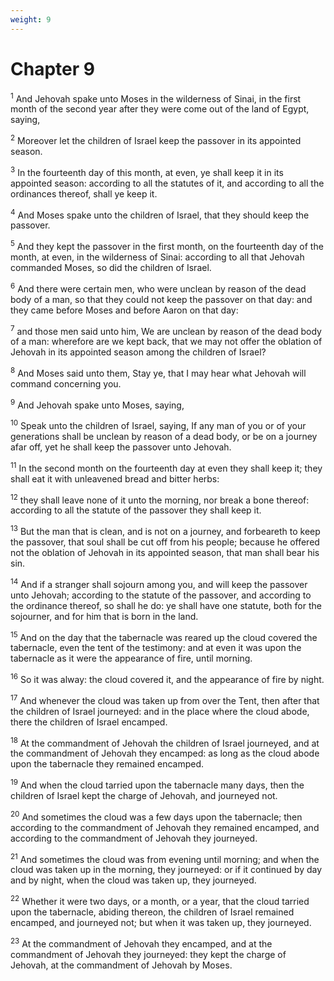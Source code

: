```yaml
---
weight: 9
---
```


# Chapter 9

<sup>1</sup> And Jehovah spake unto Moses in the wilderness of Sinai, in the first month of the second year after they were come out of the land of Egypt, saying, 

<sup>2</sup> Moreover let the children of Israel keep the passover in its appointed season. 

<sup>3</sup> In the fourteenth day of this month, at even, ye shall keep it in its appointed season: according to all the statutes of it, and according to all the ordinances thereof, shall ye keep it. 

<sup>4</sup> And Moses spake unto the children of Israel, that they should keep the passover. 

<sup>5</sup> And they kept the passover in the first month, on the fourteenth day of the month, at even, in the wilderness of Sinai: according to all that Jehovah commanded Moses, so did the children of Israel. 

<sup>6</sup> And there were certain men, who were unclean by reason of the dead body of a man, so that they could not keep the passover on that day: and they came before Moses and before Aaron on that day: 

<sup>7</sup> and those men said unto him, We are unclean by reason of the dead body of a man: wherefore are we kept back, that we may not offer the oblation of Jehovah in its appointed season among the children of Israel? 

<sup>8</sup> And Moses said unto them, Stay ye, that I may hear what Jehovah will command concerning you. 

<sup>9</sup> And Jehovah spake unto Moses, saying, 

<sup>10</sup> Speak unto the children of Israel, saying, If any man of you or of your generations shall be unclean by reason of a dead body, or be on a journey afar off, yet he shall keep the passover unto Jehovah. 

<sup>11</sup> In the second month on the fourteenth day at even they shall keep it; they shall eat it with unleavened bread and bitter herbs: 

<sup>12</sup> they shall leave none of it unto the morning, nor break a bone thereof: according to all the statute of the passover they shall keep it. 

<sup>13</sup> But the man that is clean, and is not on a journey, and forbeareth to keep the passover, that soul shall be cut off from his people; because he offered not the oblation of Jehovah in its appointed season, that man shall bear his sin. 

<sup>14</sup> And if a stranger shall sojourn among you, and will keep the passover unto Jehovah; according to the statute of the passover, and according to the ordinance thereof, so shall he do: ye shall have one statute, both for the sojourner, and for him that is born in the land. 

<sup>15</sup> And on the day that the tabernacle was reared up the cloud covered the tabernacle, even the tent of the testimony: and at even it was upon the tabernacle as it were the appearance of fire, until morning. 

<sup>16</sup> So it was alway: the cloud covered it, and the appearance of fire by night. 

<sup>17</sup> And whenever the cloud was taken up from over the Tent, then after that the children of Israel journeyed: and in the place where the cloud abode, there the children of Israel encamped. 

<sup>18</sup> At the commandment of Jehovah the children of Israel journeyed, and at the commandment of Jehovah they encamped: as long as the cloud abode upon the tabernacle they remained encamped. 

<sup>19</sup> And when the cloud tarried upon the tabernacle many days, then the children of Israel kept the charge of Jehovah, and journeyed not. 

<sup>20</sup> And sometimes the cloud was a few days upon the tabernacle; then according to the commandment of Jehovah they remained encamped, and according to the commandment of Jehovah they journeyed. 

<sup>21</sup> And sometimes the cloud was from evening until morning; and when the cloud was taken up in the morning, they journeyed: or if it continued by day and by night, when the cloud was taken up, they journeyed. 

<sup>22</sup> Whether it were two days, or a month, or a year, that the cloud tarried upon the tabernacle, abiding thereon, the children of Israel remained encamped, and journeyed not; but when it was taken up, they journeyed. 

<sup>23</sup> At the commandment of Jehovah they encamped, and at the commandment of Jehovah they journeyed: they kept the charge of Jehovah, at the commandment of Jehovah by Moses. 


